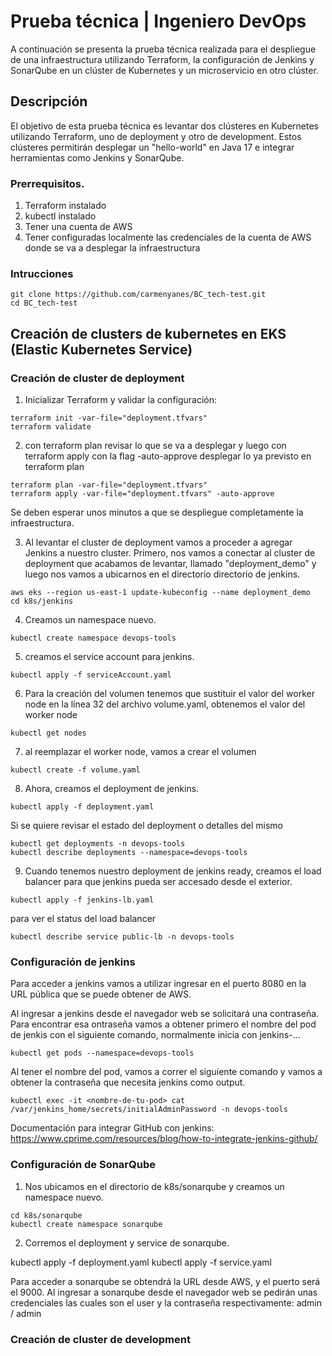 # Prueba técnica | Ingeniero DevOps 

A continuación se presenta la prueba técnica realizada para el despliegue de una infraestructura utilizando Terraform, la configuración de Jenkins y SonarQube en un clúster de Kubernetes y un microservicio en otro clúster.


## Descripción
El objetivo de esta prueba técnica es levantar dos clústeres en Kubernetes utilizando Terraform, uno de deployment y otro de development. Estos clústeres permitirán desplegar un "hello-world" en Java 17 e integrar herramientas como Jenkins y SonarQube.


### Prerrequisitos. 

1. Terraform instalado 
2. kubectl instalado 
3. Tener una cuenta de AWS 
4. Tener configuradas localmente las credenciales de la cuenta de AWS donde se va a desplegar la infraestructura


### Intrucciones 

```
git clone https://github.com/carmenyanes/BC_tech-test.git
cd BC_tech-test
```


## Creación de clusters de kubernetes en EKS (Elastic Kubernetes Service)

### Creación de cluster de deployment

1. Inicializar Terraform y validar la configuración:


```
terraform init -var-file="deployment.tfvars"
terraform validate
```

2. con terraform plan revisar lo que se va a desplegar y luego con terraform apply con la flag -auto-approve desplegar lo ya previsto en terraform plan 

```
terraform plan -var-file="deployment.tfvars"
terraform apply -var-file="deployment.tfvars" -auto-approve
```

Se deben esperar unos minutos a que se despliegue completamente la infraestructura. 


3. Al levantar el cluster de deployment vamos a proceder a agregar Jenkins a nuestro cluster. Primero, nos vamos a conectar al cluster de deployment que acabamos de levantar, llamado "deployment_demo"  y luego nos vamos a ubicarnos en el directorio directorio de jenkins.

```
aws eks --region us-east-1 update-kubeconfig --name deployment_demo
cd k8s/jenkins
```

4. Creamos un namespace nuevo. 

```
kubectl create namespace devops-tools
```

5. creamos el service account para jenkins. 

```
kubectl apply -f serviceAccount.yaml
```

6. Para la creación del volumen tenemos que sustituir el valor del worker node en la línea 32 del archivo volume.yaml, obtenemos el valor del worker node 

```
kubectl get nodes
```

7. al reemplazar el worker node, vamos a crear el volumen 

```
kubectl create -f volume.yaml
```

8. Ahora, creamos el deployment de jenkins. 

```
kubectl apply -f deployment.yaml
```

Si se quiere revisar el estado del deployment o detalles del mismo

```
kubectl get deployments -n devops-tools
kubectl describe deployments --namespace=devops-tools
```

9. Cuando tenemos nuestro deployment de jenkins ready, creamos el load balancer para que jenkins pueda ser accesado desde el exterior. 


```
kubectl apply -f jenkins-lb.yaml
```


para ver el status del load balancer 

```
kubectl describe service public-lb -n devops-tools
```


### Configuración de jenkins 

Para acceder a jenkins vamos a utilizar ingresar en el puerto 8080 en la URL pública que se puede obtener de AWS. 


Al ingresar a jenkins desde el navegador web se solicitará una contraseña. Para encontrar esa ontraseña vamos a obtener primero el nombre del pod de jenkis con el siguiente comando, normalmente inicia con jenkins-...

```
kubectl get pods --namespace=devops-tools
```


Al tener el nombre del pod, vamos a correr el siguiente comando y vamos a obtener la contraseña que necesita jenkins como output. 

```
kubectl exec -it <nombre-de-tu-pod> cat /var/jenkins_home/secrets/initialAdminPassword -n devops-tools
```


Documentación para integrar GitHub con jenkins: 
https://www.cprime.com/resources/blog/how-to-integrate-jenkins-github/


### Configuración de SonarQube 

1. Nos ubicamos en el directorio de k8s/sonarqube y creamos un namespace nuevo. 

```
cd k8s/sonarqube
kubectl create namespace sonarqube
```

2. Corremos el deployment y service de sonarqube. 

kubectl apply -f deployment.yaml
kubectl apply -f service.yaml

Para acceder a sonarqube se obtendrá la URL desde AWS, y el puerto será el 9000. 
Al ingresar a sonarqube desde el navegador web se pedirán unas credenciales las cuales son el user y la contraseña respectivamente: admin / admin 

### Creación de cluster de development



